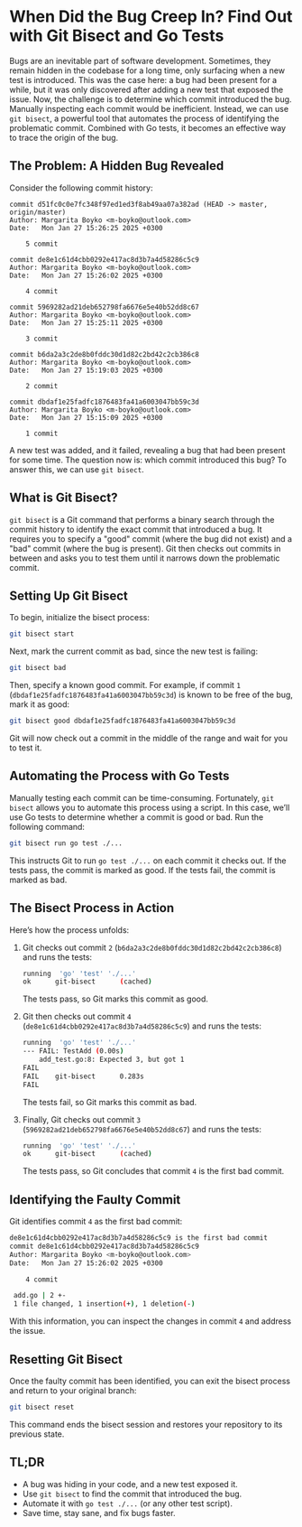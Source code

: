 # When Did the Bug Creep In? Find Out with Git Bisect and Go Tests

Bugs are an inevitable part of software development. Sometimes, they remain hidden in the codebase for a long time, only surfacing when a new test is introduced. This was the case here: a bug had been present for a while, but it was only discovered after adding a new test that exposed the issue. Now, the challenge is to determine which commit introduced the bug. Manually inspecting each commit would be inefficient. Instead, we can use `git bisect`, a powerful tool that automates the process of identifying the problematic commit. Combined with Go tests, it becomes an effective way to trace the origin of the bug.

## The Problem: A Hidden Bug Revealed

Consider the following commit history:

```git log
commit d51fc0c0e7fc348f97ed1ed3f8ab49aa07a382ad (HEAD -> master, origin/master)
Author: Margarita Boyko <m-boyko@outlook.com>
Date:   Mon Jan 27 15:26:25 2025 +0300

    5 commit

commit de8e1c61d4cbb0292e417ac8d3b7a4d58286c5c9
Author: Margarita Boyko <m-boyko@outlook.com>
Date:   Mon Jan 27 15:26:02 2025 +0300

    4 commit

commit 5969282ad21deb652798fa6676e5e40b52dd8c67
Author: Margarita Boyko <m-boyko@outlook.com>
Date:   Mon Jan 27 15:25:11 2025 +0300

    3 commit

commit b6da2a3c2de8b0fddc30d1d82c2bd42c2cb386c8
Author: Margarita Boyko <m-boyko@outlook.com>
Date:   Mon Jan 27 15:19:03 2025 +0300

    2 commit

commit dbdaf1e25fadfc1876483fa41a6003047bb59c3d
Author: Margarita Boyko <m-boyko@outlook.com>
Date:   Mon Jan 27 15:15:09 2025 +0300

    1 commit
```

A new test was added, and it failed, revealing a bug that had been present for some time. The question now is: which commit introduced this bug? To answer this, we can use `git bisect`.


## What is Git Bisect?

`git bisect` is a Git command that performs a binary search through the commit history to identify the exact commit that introduced a bug. It requires you to specify a "good" commit (where the bug did not exist) and a "bad" commit (where the bug is present). Git then checks out commits in between and asks you to test them until it narrows down the problematic commit.

## Setting Up Git Bisect

To begin, initialize the bisect process:

```bash
git bisect start
```

Next, mark the current commit as bad, since the new test is failing:

```bash
git bisect bad
```

Then, specify a known good commit. For example, if commit `1` (`dbdaf1e25fadfc1876483fa41a6003047bb59c3d`) is known to be free of the bug, mark it as good:

```bash
git bisect good dbdaf1e25fadfc1876483fa41a6003047bb59c3d
```

Git will now check out a commit in the middle of the range and wait for you to test it.

## Automating the Process with Go Tests

Manually testing each commit can be time-consuming. Fortunately, `git bisect` allows you to automate this process using a script. In this case, we’ll use Go tests to determine whether a commit is good or bad. Run the following command:

```bash
git bisect run go test ./...
```

This instructs Git to run `go test ./...` on each commit it checks out. If the tests pass, the commit is marked as good. If the tests fail, the commit is marked as bad.


## The Bisect Process in Action

Here’s how the process unfolds:

1. Git checks out commit `2` (`b6da2a3c2de8b0fddc30d1d82c2bd42c2cb386c8`) and runs the tests:
   ```bash
   running  'go' 'test' './...'
   ok      git-bisect      (cached)
   ```
   The tests pass, so Git marks this commit as good.

2. Git then checks out commit `4` (`de8e1c61d4cbb0292e417ac8d3b7a4d58286c5c9`) and runs the tests:
   ```bash
   running  'go' 'test' './...'
   --- FAIL: TestAdd (0.00s)
       add_test.go:8: Expected 3, but got 1
   FAIL
   FAIL    git-bisect      0.283s
   FAIL
   ```
   The tests fail, so Git marks this commit as bad.

3. Finally, Git checks out commit `3` (`5969282ad21deb652798fa6676e5e40b52dd8c67`) and runs the tests:
   ```bash
   running  'go' 'test' './...'
   ok      git-bisect      (cached)
   ```
   The tests pass, so Git concludes that commit `4` is the first bad commit.

## Identifying the Faulty Commit

Git identifies commit `4` as the first bad commit:

```bash
de8e1c61d4cbb0292e417ac8d3b7a4d58286c5c9 is the first bad commit
commit de8e1c61d4cbb0292e417ac8d3b7a4d58286c5c9
Author: Margarita Boyko <m-boyko@outlook.com>
Date:   Mon Jan 27 15:26:02 2025 +0300

    4 commit

 add.go | 2 +-
 1 file changed, 1 insertion(+), 1 deletion(-)
```

With this information, you can inspect the changes in commit `4` and address the issue.



## Resetting Git Bisect

Once the faulty commit has been identified, you can exit the bisect process and return to your original branch:

```bash
git bisect reset
```

This command ends the bisect session and restores your repository to its previous state.

## TL;DR

- A bug was hiding in your code, and a new test exposed it.
- Use `git bisect` to find the commit that introduced the bug.
- Automate it with `go test ./...` (or any other test script).
- Save time, stay sane, and fix bugs faster.
